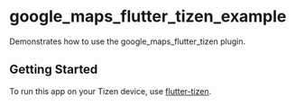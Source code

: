 # google_maps_flutter_tizen_example

Demonstrates how to use the google_maps_flutter_tizen plugin.

## Getting Started

To run this app on your Tizen device, use [flutter-tizen](https://github.com/flutter-tizen/flutter-tizen).